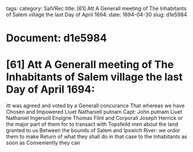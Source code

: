 tags: 
category: SalVRec
title: [61] Att A Generall meeting of The Inhabitants of Salem village the last Day of April 1694:
date: 1694-04-30
slug: d1e5984




# Document: d1e5984


# [61] Att A Generall meeting of The Inhabitants of Salem village the last Day of April 1694: 

itt was agreed and voted by a Generall concurance That whereas we have Chosen and Impowered Liuet Nathaniell putnam Capt: John putnam Liuet Nathaniel Ingersoll Ensigne Thomas Flint and Corporall Joseph Herrick or the major part of them for to transact with Topsfeild men about the land granted to us Between the bounds of Salem and Ipswich River: we ordor them to make Return of what they shall do in that case to the Inhabitants as soon as Conveniently they can
